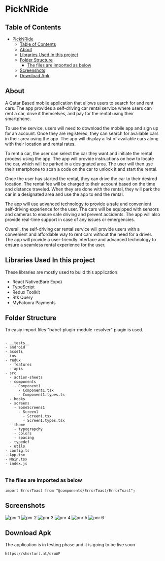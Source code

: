 # PickNRide

## Table of Contents

-   [PickNRide](#picknride)
    -   [Table of Contents](#table-of-contents)
    -   [About](#about)
    -   [Libraries Used In this project ](#libraries-used-in-this-project-)
    -   [Folder Structure](#folder-structure)
        -   [The files are imported as below](#the-files-are-imported-as-below)
    -   [Screenshots](#screenshots)
    -   [Download Apk ](#download-apk-)

## About<a name = "about"></a>

A Qatar Based mobile application that allows users to search for and rent cars. The app provides a self-driving car rental service where users can rent a car, drive it themselves, and pay for the rental using their smartphone.

To use the service, users will need to download the mobile app and sign up for an account. Once they are registered, they can search for available cars in their area using the app. The app will display a list of available cars along with their location and rental rates.

To rent a car, the user can select the car they want and initiate the rental process using the app. The app will provide instructions on how to locate the car, which will be parked in a designated area. The user will then use their smartphone to scan a code on the car to unlock it and start the rental.

Once the user has started the rental, they can drive the car to their desired location. The rental fee will be charged to their account based on the time and distance traveled. When they are done with the rental, they will park the car in a designated area and use the app to end the rental.

The app will use advanced technology to provide a safe and convenient self-driving experience for the user. The cars will be equipped with sensors and cameras to ensure safe driving and prevent accidents. The app will also provide real-time support in case of any issues or emergencies.

Overall, the self-driving car rental service will provide users with a convenient and affordable way to rent cars without the need for a driver. The app will provide a user-friendly interface and advanced technology to ensure a seamless rental experience for the user.

## Libraries Used In this project <a name = "technologies"></a>

These libraries are mostly used to build this application.

-   React Native(Bare Expo)
-   TypeScript
-   Redux Toolkit
-   Rtk Query
-   MyFatoora Payments

## Folder Structure<a name = "folder-structure"></a>

To easiy import files "babel-plugin-module-resolver" plugin is used.

```

- __tests__
- android
- assets
- ios
- redux
  - features
  - apis
- src
  - action-sheets
  - components
    - Component1
      - Component1.tsx
      - Component1.types.ts
  - hooks
  - screens
    - SomeScreens1
      - Screen1
        - Screen1.tsx
        - Screen1.types.tsx
  - theme
    - typograpchy
    - colors
    - spacing
  - typedef
  - utils
- config.ts
- App.tsx
- Main.tsx
- index.js


```

### The files are imported as below

```
import ErrorToast from "@components/ErrorToast/ErrorToast";
```

## Screenshots<a name = "screenshots"></a>

![pnr 1](https://res.cloudinary.com/dtt3kvqkh/image/upload/v1676428883/Screenshot_1_josm9i.png "pnr 1")
![pnr 2](https://res.cloudinary.com/dtt3kvqkh/image/upload/v1676428883/Screenshot_5_x6da10.png "pnr 2")
![pnr 3](https://res.cloudinary.com/dtt3kvqkh/image/upload/v1676428883/Screenshot_4_tds1aj.png "pnr 3")
![pnr 4](https://res.cloudinary.com/dtt3kvqkh/image/upload/v1676428883/Screenshot_2_wretmv.png "pnr 4")
![pnr 5](https://res.cloudinary.com/dtt3kvqkh/image/upload/v1676428882/Screenshot_3_pzlifc.png "pnr 5")
![pnr 6](https://res.cloudinary.com/dtt3kvqkh/image/upload/v1676429137/WhatsApp_Image_2023-02-01_at_21.59.59_liywqk.jpg "pnr 6")

## Download Apk <a name = "live-link"></a>

The application is in testing phase and it is going to be live soon

```
https://shorturl.at/druAF
```
